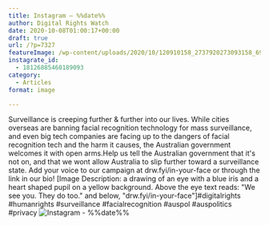 ```yaml
---
title: Instagram – %%date%%
author: Digital Rights Watch
date: 2020-10-08T01:00:17+00:00
draft: true
url: /?p=7327
featureImage: /wp-content/uploads/2020/10/120910158_2737920273093158_6940887869165889472_n.jpg
instagrate_id:
  - 18126885460189093
category:
  - Articles
format: image

---
```

Surveillance is creeping further & further into our lives. While cities overseas are banning facial recognition technology for mass surveillance, and even big tech companies are facing up to the dangers of facial recognition tech and the harm it causes, the Australian government welcomes it with open arms.Help us tell the Australian government that it's not on, and that we wont allow Australia to slip further toward a surveillance state. Add your voice to our campaign at drw.fyi/in-your-face or through the link in our bio! [Image Description: a drawing of an eye with a blue iris and a heart shaped pupil on a yellow background. Above the eye text reads: "We see you. They do too." and below, "drw.fyi/in-your-face"]#digitalrights #humanrights #surveillance #facialrecognition #auspol #auspolitics #privacy
<img decoding="async" src="/wp-content/uploads/2020/10/120910158_2737920273093158_6940887869165889472_n.jpg" alt="Instagram - %%date%%" />
